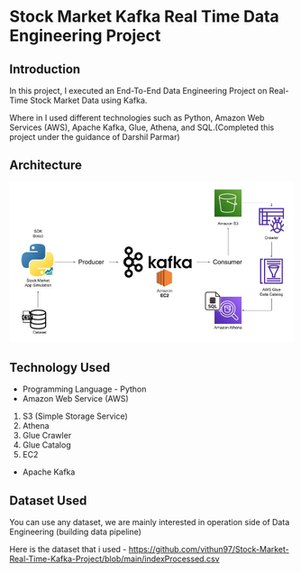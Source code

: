 # Stock Market Kafka Real Time Data Engineering Project

## Introduction 
In this project, I executed an End-To-End Data Engineering Project on Real-Time Stock Market Data using Kafka.

Where in I used different technologies such as Python, Amazon Web Services (AWS), Apache Kafka, Glue, Athena, and SQL.(Completed this project under the guidance of Darshil Parmar)

## Architecture 
<img src="Architecture.jpg">

## Technology Used
- Programming Language - Python
- Amazon Web Service (AWS)
1. S3 (Simple Storage Service)
2. Athena
3. Glue Crawler
4. Glue Catalog
5. EC2
- Apache Kafka


## Dataset Used
You can use any dataset, we are mainly interested in operation side of Data Engineering (building data pipeline) 

Here is the dataset that i used - https://github.com/vithun97/Stock-Market-Real-Time-Kafka-Project/blob/main/indexProcessed.csv


